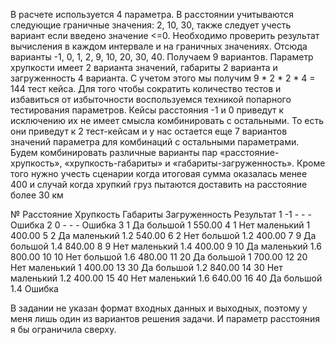 В расчете используется 4 параметра.
В расстоянии учитываются следующие граничные значения: 2, 10, 30, также следует учесть вариант если введено значение <=0. Необходимо проверить результат вычисления в каждом интервале и на граничных значениях. Отсюда варианты -1, 0, 1, 2, 9, 10, 20, 30, 40. Получаем 9 вариантов.
Параметр хрупкости имеет 2 варианта значений, габариты 2 варианта и загруженность 4 варианта.
С учетом этого мы получим 9 * 2 * 2 * 4 = 144 тест кейса.
Для того чтобы сократить количество тестов и избавиться от избыточности воспользуемся техникой попарного тестирования параметров.
Кейсы расстояния -1 и 0 приведут к исключению их не имеет смысла комбинировать с остальными. То есть они приведут к 2 тест-кейсам и у нас остается еще 7 вариантов значений параметра для комбинаций с остальными параметрами. Будем комбинировать различные варианты пар «расстояние-хрупкость», «хрупкость-габариты» и «габариты-загруженность». Кроме того нужно учесть сценарии когда итоговая сумма оказалась менее 400 и случай когда хрупкий груз пытаются доставить на расстояние более 30 км

№	Расстояние	Хрупкость	Габариты	Загруженность	Результат
1	-1         	-	        -	        -	    Ошибка
2	0          	-	        -	        -	    Ошибка
3	1	        Да	        большой	    1	    550.00
4	1	        Нет	        маленький	1	    400.00
5	2	        Да	        маленький	1.2 	540.00
6	2	        Нет	        большой 	1.2	    400.00
7	9	        Да	        большой	    1.4 	840.00
8	9	        Нет	        маленький	1.4 	400.00
9	10	        Да	        маленький	1.6 	800.00
10	10	        Нет	        большой	    1.6	    480.00
11	20	        Да	        большой	    1	    700.00
12	20	        Нет	        маленький	1	    400.00
13	30	        Да	        большой	    1.2	    840.00
14	30	        Нет	        маленький	1.2	    400.00
15	40	        Нет	        маленький	1.6	    640.00
16	40	        Да	        большой	    1.4	    Ошибка

В задании не указан формат входных данных и выходных, поэтому у меня лишь один из вариантов решения задачи.
И параметр расстояния я бы ограничила сверху.